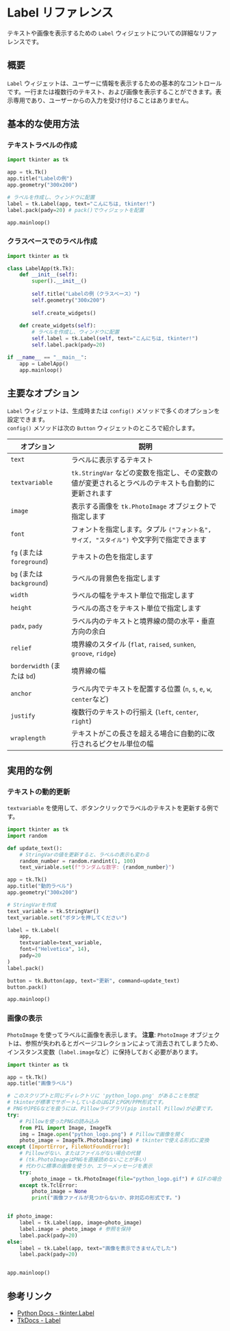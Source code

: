 # Label リファレンス

テキストや画像を表示するための `Label` ウィジェットについての詳細なリファレンスです。

## 概要

`Label` ウィジェットは、ユーザーに情報を表示するための基本的なコントロールです。一行または複数行のテキスト、および画像を表示することができます。表示専用であり、ユーザーからの入力を受け付けることはありません。

## 基本的な使用方法

### テキストラベルの作成

```python
import tkinter as tk

app = tk.Tk()
app.title("Labelの例")
app.geometry("300x200")

# ラベルを作成し、ウィンドウに配置
label = tk.Label(app, text="こんにちは, tkinter!")
label.pack(pady=20) # pack()でウィジェットを配置

app.mainloop()
```

### クラスベースでのラベル作成

```python
import tkinter as tk

class LabelApp(tk.Tk):
    def __init__(self):
        super().__init__()
        
        self.title("Labelの例（クラスベース）")
        self.geometry("300x200")
        
        self.create_widgets()
    
    def create_widgets(self):
        # ラベルを作成し、ウィンドウに配置
        self.label = tk.Label(self, text="こんにちは, tkinter!")
        self.label.pack(pady=20)

if __name__ == "__main__":
    app = LabelApp()
    app.mainloop()
```

## 主要なオプション

`Label` ウィジェットは、生成時または `config()` メソッドで多くのオプションを設定できます。  
`config()` メソッドは次の `Button` ウィジェットのところで紹介します。 

| オプション | 説明 |
|---|---|
| `text` | ラベルに表示するテキスト |
| `textvariable` | `tk.StringVar` などの変数を指定し、その変数の値が変更されるとラベルのテキストも自動的に更新されます |
| `image` | 表示する画像を `tk.PhotoImage` オブジェクトで指定します |
| `font` | フォントを指定します。タプル `("フォント名", サイズ, "スタイル")` や文字列で指定できます |
| `fg` (または `foreground`) | テキストの色を指定します |
| `bg` (または `background`) | ラベルの背景色を指定します |
| `width` | ラベルの幅をテキスト単位で指定します |
| `height` | ラベルの高さをテキスト単位で指定します |
| `padx`, `pady` | ラベル内のテキストと境界線の間の水平・垂直方向の余白 |
| `relief` | 境界線のスタイル (`flat`, `raised`, `sunken`, `groove`, `ridge`) |
| `borderwidth` (または `bd`) | 境界線の幅 |
| `anchor` | ラベル内でテキストを配置する位置 (`n`, `s`, `e`, `w`, `center`など) |
| `justify` | 複数行のテキストの行揃え (`left`, `center`, `right`) |
| `wraplength` | テキストがこの長さを超える場合に自動的に改行されるピクセル単位の幅 |

## 実用的な例

### テキストの動的更新

`textvariable` を使用して、ボタンクリックでラベルのテキストを更新する例です。

```python
import tkinter as tk
import random

def update_text():
    # StringVarの値を更新すると、ラベルの表示も変わる
    random_number = random.randint(1, 100)
    text_variable.set(f"ランダムな数字: {random_number}")

app = tk.Tk()
app.title("動的ラベル")
app.geometry("300x200")

# StringVarを作成
text_variable = tk.StringVar()
text_variable.set("ボタンを押してください")

label = tk.Label(
    app, 
    textvariable=text_variable,
    font=("Helvetica", 14),
    pady=20
)
label.pack()

button = tk.Button(app, text="更新", command=update_text)
button.pack()

app.mainloop()
```

### 画像の表示

`PhotoImage` を使ってラベルに画像を表示します。
**注意**: `PhotoImage` オブジェクトは、参照が失われるとガベージコレクションによって消去されてしまうため、インスタンス変数（`label.image`など）に保持しておく必要があります。

```python
import tkinter as tk

app = tk.Tk()
app.title("画像ラベル")

# このスクリプトと同じディレクトリに 'python_logo.png' があることを想定
# tkinterが標準でサポートしているのはGIFとPGM/PPM形式です。
# PNGやJPEGなどを扱うには、Pillowライブラリ(pip install Pillow)が必要です。
try:
    # Pillowを使ったPNGの読み込み
    from PIL import Image, ImageTk
    img = Image.open("python_logo.png") # Pillowで画像を開く
    photo_image = ImageTk.PhotoImage(img) # tkinterで使える形式に変換
except (ImportError, FileNotFoundError):
    # Pillowがない、またはファイルがない場合の代替
    # (tk.PhotoImageはPNGを直接読めないことが多い)
    # 代わりに標準の画像を使うか、エラーメッセージを表示
    try:
        photo_image = tk.PhotoImage(file="python_logo.gif") # GIFの場合
    except tk.TclError:
        photo_image = None
        print("画像ファイルが見つからないか、非対応の形式です。")


if photo_image:
    label = tk.Label(app, image=photo_image)
    label.image = photo_image # 参照を保持
    label.pack(pady=20)
else:
    label = tk.Label(app, text="画像を表示できませんでした")
    label.pack(pady=20)


app.mainloop()
```

## 参考リンク

- [Python Docs - tkinter.Label](https://docs.python.org/3/library/tkinter.ttk.html#label)
- [TkDocs - Label](https://tkdocs.com/tutorial/widgets.html#label) 